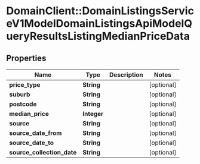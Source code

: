 # DomainClient::DomainListingsServiceV1ModelDomainListingsApiModelQueryResultsListingMedianPriceData

## Properties
Name | Type | Description | Notes
------------ | ------------- | ------------- | -------------
**price_type** | **String** |  | [optional] 
**suburb** | **String** |  | [optional] 
**postcode** | **String** |  | [optional] 
**median_price** | **Integer** |  | [optional] 
**source** | **String** |  | [optional] 
**source_date_from** | **String** |  | [optional] 
**source_date_to** | **String** |  | [optional] 
**source_collection_date** | **String** |  | [optional] 


